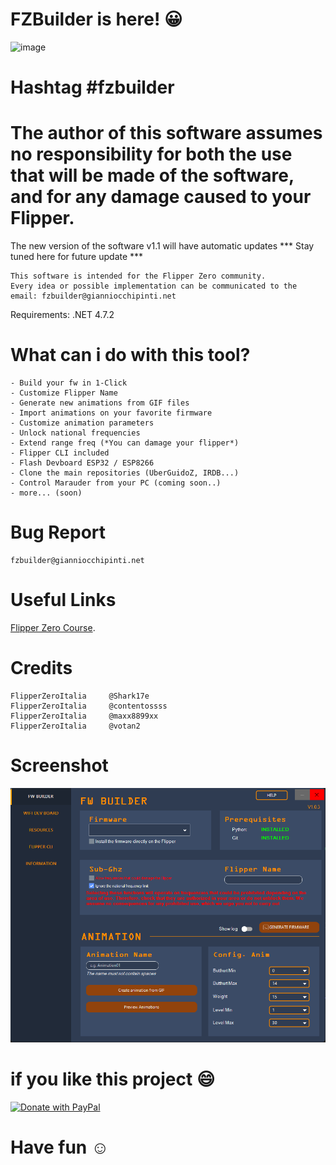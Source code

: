 # FZBuilder is here! :grinning:	

![image](https://user-images.githubusercontent.com/46269269/211429834-b58c4485-c7cc-4ab2-b74b-a1767cd3f8be.png)

# Hashtag #fzbuilder

# The author of this software assumes no responsibility for both the use that will be made of the software, and for any damage caused to your Flipper.

The new version of the software v1.1 will have automatic updates
*** Stay tuned here for future update ***


```
This software is intended for the Flipper Zero community.
Every idea or possible implementation can be communicated to the email: fzbuilder@gianniocchipinti.net
```

Requirements: .NET 4.7.2

# What can i do with this tool?
```
- Build your fw in 1-Click
- Customize Flipper Name
- Generate new animations from GIF files
- Import animations on your favorite firmware
- Customize animation parameters
- Unlock national frequencies
- Extend range freq (*You can damage your flipper*)
- Flipper CLI included
- Flash Devboard ESP32 / ESP8266
- Clone the main repositories (UberGuidoZ, IRDB...)
- Control Marauder from your PC (coming soon..)
- more... (soon)
```

# Bug Report
```
fzbuilder@gianniocchipinti.net
```

# Useful Links

[Flipper Zero Course](https://www.youtube.com/watch?v=AX4nE_QGZpM&list=PLt3CqPfWscfYiUZ_GW23CSdBSpb5wZY_G]).


# Credits
```
FlipperZeroItalia     @Shark17e
FlipperZeroItalia     @contentossss
FlipperZeroItalia     @maxx8899xx
FlipperZeroItalia     @votan2
```

# Screenshot
![image](https://github.com/gianniocchipinti/FZBuilder/blob/main/img/screen.png?raw=true)

# if you like this project :smile:
<a href="https://www.paypal.com/donate/?hosted_button_id=W955PNAJZHG4A">
  <img src="https://raw.githubusercontent.com/stefan-niedermann/paypal-donate-button/master/paypal-donate-button.png" alt="Donate with PayPal" width="200" height="80"/>
</a>

# Have fun :relaxed:	
